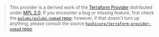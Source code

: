 > This provider is a derived work of the [Terraform Provider](https://github.com/hashicorp/terraform-provider-nomad)
> distributed under [MPL 2.0](https://www.mozilla.org/en-US/MPL/2.0/). If you encounter a bug or missing feature,
> first check the [`pulumi/pulumi-nomad` repo](https://github.com/pulumi/pulumi-nomad/issues); however, if that doesn't turn up anything,
> please consult the source [`hashicorp/terraform-provider-nomad` repo](https://github.com/hashicorp/terraform-provider-nomad/issues).